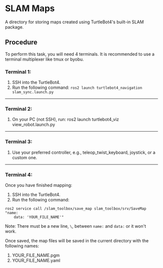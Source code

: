 # SLAM Maps
A directory for storing maps created using TurtleBot4's built-in SLAM package.

## Procedure
To perform this task, you will need 4 terminals. It is recommended to use a terminal multiplexer like tmux or byobu.

### Terminal 1:

1. SSH into the TurtleBot4.
2. Run the following command: `ros2 launch turtlebot4_navigation slam_sync.launch.py`

------------------------------------------------------------------------

### Terminal 2: 
1.  On your PC (not SSH), run: ros2 launch turtlebot4_viz view_robot.launch.py

------------------------------------------------------------------------

### Terminal 3: 
1. Use your preferred controller, e.g., teleop_twist_keyboard, joystick, or a custom one.
  
------------------------------------------------------------------------

### Terminal 4:
Once you have finished mapping:
1. SSH into the TurtleBot4.
2. Run the following command:
   
```
ros2 service call /slam_toolbox/save_map slam_toolbox/srv/SaveMap "name:
    data: 'YOUR_FILE_NAME'"
```

Note: There must be a new line, `\`, between `name:` and `data:` or it won't work.
 
Once saved, the map files will be saved in the current directory with the following names:	
   1. YOUR_FILE_NAME.pgm
   2. YOUR_FILE_NAME.yaml

